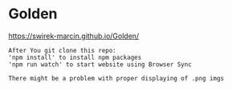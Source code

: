 # Golden

https://swirek-marcin.github.io/Golden/

```
After You git clone this repo:
'npm install' to install npm packages
'npm run watch' to start website using Browser Sync

There might be a problem with proper displaying of .png imgs
```
